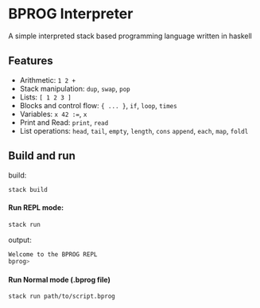 # BPROG Interpreter

A simple interpreted stack based programming language written in haskell

## Features
- Arithmetic: `1 2 +`
- Stack manipulation: `dup`, `swap`, `pop`
- Lists: `[ 1 2 3 ]`
- Blocks and control flow: `{ ... }`, `if`, `loop`, `times`
- Variables: `x 42 :=`, `x`
- Print and Read: `print`, `read`
- List operations: `head`, `tail`, `empty`, `length`, `cons` `append`, `each`, `map`, `foldl`

## Build and run
build:
```bash
stack build
```
#### Run REPL mode:
```bash
stack run
```
output:
```bash
Welcome to the BPROG REPL
bprog>
```
#### Run Normal mode (.bprog file)
```bash
stack run path/to/script.bprog
```

